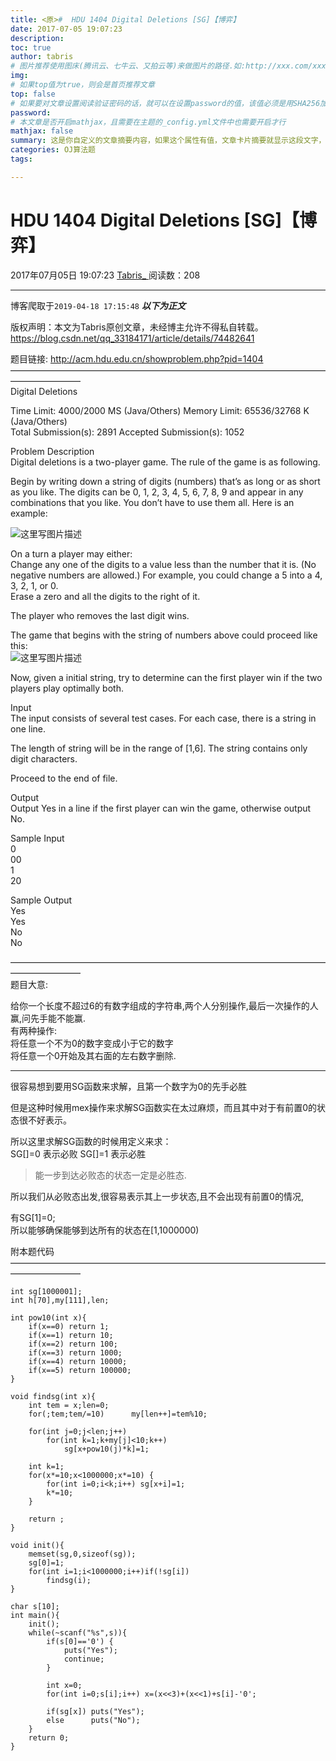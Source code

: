 ```yaml
---
title: <原>#  HDU 1404 Digital Deletions [SG]【博弈】
date: 2017-07-05 19:07:23
description:
toc: true
author: tabris
# 图片推荐使用图床(腾讯云、七牛云、又拍云等)来做图片的路径.如:http://xxx.com/xxx.jpg
img: 
# 如果top值为true，则会是首页推荐文章
top: false
# 如果要对文章设置阅读验证密码的话，就可以在设置password的值，该值必须是用SHA256加密后的密码，防止被他人识破
password: 
# 本文章是否开启mathjax，且需要在主题的_config.yml文件中也需要开启才行
mathjax: false
summary: 这是你自定义的文章摘要内容，如果这个属性有值，文章卡片摘要就显示这段文字，否则程序会自动截取文章的部分内容作为摘要
categories: OJ算法题
tags:

---
```





#  HDU 1404 Digital Deletions [SG]【博弈】

2017年07月05日 19:07:23  [ Tabris_ ](https://me.csdn.net/qq_33184171) 阅读数：208


--- 
 博客爬取于`2019-04-18 17:15:48`
***以下为正文***

版权声明：本文为Tabris原创文章，未经博主允许不得私自转载。
https://blog.csdn.net/qq_33184171/article/details/74482641

题目链接: [ http://acm.hdu.edu.cn/showproblem.php?pid=1404
](http://acm.hdu.edu.cn/showproblem.php?pid=1404)  
————————————————————————————————————————————  
Digital Deletions

Time Limit: 4000/2000 MS (Java/Others) Memory Limit: 65536/32768 K
(Java/Others)  
Total Submission(s): 2891 Accepted Submission(s): 1052

Problem Description  
Digital deletions is a two-player game. The rule of the game is as following.

Begin by writing down a string of digits (numbers) that’s as long or as short
as you like. The digits can be 0, 1, 2, 3, 4, 5, 6, 7, 8, 9 and appear in any
combinations that you like. You don’t have to use them all. Here is an
example:

![这里写图片描述](http://acm.hdu.edu.cn/data/images/1404-1.gif)

On a turn a player may either:  
Change any one of the digits to a value less than the number that it is. (No
negative numbers are allowed.) For example, you could change a 5 into a 4, 3,
2, 1, or 0.  
Erase a zero and all the digits to the right of it.

The player who removes the last digit wins.

The game that begins with the string of numbers above could proceed like this:  
![这里写图片描述](http://acm.hdu.edu.cn/data/images/1404-2.gif)

Now, given a initial string, try to determine can the first player win if the
two players play optimally both.

Input  
The input consists of several test cases. For each case, there is a string in
one line.

The length of string will be in the range of [1,6]. The string contains only
digit characters.

Proceed to the end of file.

Output  
Output Yes in a line if the first player can win the game, otherwise output
No.

Sample Input  
0  
00  
1  
20

Sample Output  
Yes  
Yes  
No  
No

————————————————————————————————————————————  
题目大意:

给你一个长度不超过6的有数字组成的字符串,两个人分别操作,最后一次操作的人赢,问先手能不能赢.  
有两种操作:  
将任意一个不为0的数字变成小于它的数字  
将任意一个0开始及其右面的左右数字删除.

* * *

很容易想到要用SG函数来求解，且第一个数字为0的先手必胜

但是这种时候用mex操作来求解SG函数实在太过麻烦，而且其中对于有前置0的状态很不好表示。

所以这里求解SG函数的时候用定义来求：  
SG[]=0 表示必败 SG[]=1 表示必胜

> 能一步到达必败态的状态一定是必胜态.

所以我们从必败态出发,很容易表示其上一步状态,且不会出现有前置0的情况,

有SG[1]=0;  
所以能够确保能够到达所有的状态在[1,1000000)

附本题代码  
————————————————————————————————————————————

    
    
    int sg[1000001];
    int h[70],my[111],len;
    
    int pow10(int x){
        if(x==0) return 1;
        if(x==1) return 10;
        if(x==2) return 100;
        if(x==3) return 1000;
        if(x==4) return 10000;
        if(x==5) return 100000;
    }
    
    void findsg(int x){
        int tem = x;len=0;
        for(;tem;tem/=10)      my[len++]=tem%10;
    
        for(int j=0;j<len;j++)
            for(int k=1;k+my[j]<10;k++)
                sg[x+pow10(j)*k]=1;
    
        int k=1;
        for(x*=10;x<1000000;x*=10) {
            for(int i=0;i<k;i++) sg[x+i]=1;
            k*=10;
        }
    
        return ;
    }
    
    void init(){
        memset(sg,0,sizeof(sg));
        sg[0]=1;
        for(int i=1;i<1000000;i++)if(!sg[i])
            findsg(i);
    }
    
    char s[10];
    int main(){
        init();
        while(~scanf("%s",s)){
            if(s[0]=='0') {
                puts("Yes");
                continue;
            }
    
            int x=0;
            for(int i=0;s[i];i++) x=(x<<3)+(x<<1)+s[i]-'0';
    
            if(sg[x]) puts("Yes");
            else      puts("No");
        }
        return 0;
    }
    

